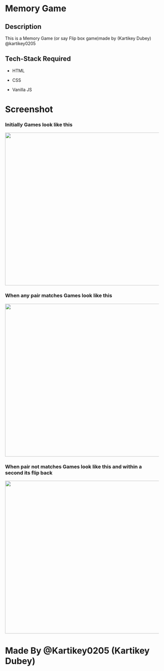 # Memory Game
## Description
This is a Memory Game (or say Flip box game)made by (Kartikey Dubey) @kartikey0205 

## Tech-Stack Required
* HTML

* CSS 

* Vanilla JS

# Screenshot

### Initially Games look like this

<img src="https://user-images.githubusercontent.com/66429038/121945874-e57b6580-cd71-11eb-9c6d-2f705f33398c.png" width="750" height="500">



### When any pair matches Games look like this

<img src="https://user-images.githubusercontent.com/66429038/121945880-e7ddbf80-cd71-11eb-85ad-241906ec1b9b.png" width="750" height="500">



### When pair not matches Games look like this and within a second its flip back

<img src="https://user-images.githubusercontent.com/66429038/121945884-e8765600-cd71-11eb-8cea-97c050e25a59.png" width="750" height="500">


# Made By @Kartikey0205 (Kartikey Dubey) 
